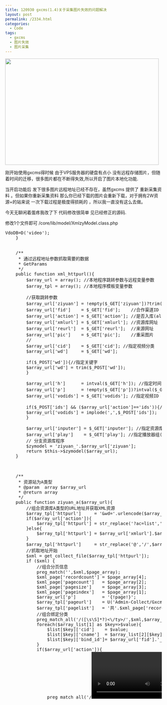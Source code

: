 ```yaml
---
title: 120930 gxcms(1.4)关于采集图片失效的问题解决
layout: post
permalink: /2334.html
categories:
  - Code
tags:
  - gxcms
  - 图片失效
  - 图片采集
---
```

[<img src="http://www.80aj.com/wp-content/uploads/2012/09/gxcmscaitu.jpg" alt="" title="gxcmscaitu" width="494" height="341" class="aligncenter size-full wp-image-2335" />][1]

刚开始使用gxcms得时候 由于VPS服务器的硬盘有点小 没有远程存储图片，但随着时间的迁移，很多图片都在不断得失效,所以开启了图片本地化功能.

当开启功能后 发下很多图片远程地址已经不存在，虽然gxcms 提供了 重新采集资料 。但如果你重新采集资料 那么你已经下载的图片会重新下载，对于拥有2W资源+的站来说 一次下载过程是极度得损耗的 ，所以我一直没有这么去做。

今天无聊闲着蛋疼我改了下 代码修改很简单 见已经修正的源码.

修改1个文件即可 /core/lib/model/XmlzyModel.class.php

<pre lang="php"><?php
/**
 * @name    一键采集模块
 * @package GXCMS.Administrator
 * @link    www.gxcms.com
 */
class XmlzyModel extends Model {	
	
    private $VdoDB;
    function __construct(){
		$this->VdoDB=D('video');	
    }
    
	
	/**
	 * 通过远程地址参数抓取需要的数据
	 * GetParams
	 */
    public function xml_httpurl(){
		$array_url = array(); //本地程序跳转参数与远程变量参数
		$array_tpl = array(); //本地程序模板变量参数
		
		//获取跳转参数
		$array_url['ziyuan'] = !empty($_GET['ziyuan'])?trim($_GET['ziyuan']):'gxcms'; //合作资源站程序
		$array_url['fid']    = $_GET['fid'];    //合作渠道ID
		$array_url['action'] = $_GET['action']; //是否入库(all/day/ids)
		$array_url['xmlurl'] = $_GET['xmlurl']; //资源库网址
		$array_url['reurl']  = $_GET['reurl'];  //来源网址
		$array_url['pic']    = $_GET['pic'];    //重采图片
		//
		$array_url['cid']    = $_GET['cid']; //指定视频分类
		$array_url['wd']     = $_GET['wd'];
		
		if($_POST['wd']){//指定关键字
		$array_url['wd'] = trim($_POST['wd']);
		} 
		
		$array_url['h']      = intval($_GET['h']); //指定时间
		$array_url['p']      = !empty($_GET['p'])?intval($_GET['p']):1; $array_url['page'] = $array_url['p']; //指定分页	
		$array_url['vodids'] = $_GET['vodids']; //指定视频ID
		
		if($_POST['ids'] &#038;&#038; ($array_url['action']=='ids')){//手工选择要采集影片
		$array_url['vodids'] = implode(',',$_POST['ids']);
		}			

		$array_url['inputer'] = $_GET['inputer']; //指定资源库频道
		$array_url['play']    = $_GET['play']; //指定播放器组(如不指定则为目标站的全部播放器组)
		// 分支资源库程序
		$zymodel = 'ziyuan_'.$array_url['ziyuan'];
		return $this->$zymodel($array_url);
	}
	
	
	
	/**
	 * 资源站为A类型 
	 * @param  array $array_url
	 * @return array
	 */
    public function ziyuan_a($array_url){
		//组合资源库A类型的URL地址并获取XML资源
		$array_tpl['httpurl']     = '&#038;wd='.urlencode($array_url['wd']).'&#038;t='.$array_url['cid'].'&#038;h='.$array_url['h'].'&#038;ids='.$array_url['vodids'].'&#038;pg='.$array_url['p'];
		if($array_url['action']){
			$array_tpl['httpurl'] = str_replace('?ac=list','?ac=videolist',$array_url['xmlurl']).$array_tpl['httpurl'];
		}else{
			$array_tpl['httpurl'] = $array_url['xmlurl'].$array_tpl['httpurl'];
		}
		$array_tpl['httpurl']     = str_replace('@','/',$array_tpl['httpurl']);//还原目标网址
		//抓取地址开始
		$xml = get_collect_file($array_tpl['httpurl']);
		if ($xml) {
			//组合分页信息
			preg_match('<list page="([0-9]+)" pagecount="([0-9]+)" pagesize="([0-9]+)" recordcount="([0-9]+)">',$xml,$page_array);
			$xml_page['recordcount'] = $page_array[4];
			$xml_page['pagecount']   = $page_array[2];
			$xml_page['pagesize']    = $page_array[3];
			$xml_page['pageindex']   = $page_array[1];
			$array_url['p']          = '{!page!}';
			$array_tpl['pageurl']    = U('Admin-Collect/Gxcms',$array_url);
			$array_tpl['pagelist']   = '共'.$xml_page['recordcount'].'条数据&nbsp;页次:'.$xml_page['pageindex'].'/'.$xml_page['pagecount'].'页&nbsp;'.get_cms_page_css($xml_page['pageindex'],$xml_page['pagecount'],5,$array_tpl['pageurl'],'pagego(\''.$array_tpl['pageurl'].'\','.$xml_page['pagecount'].')');
			//组合绑定分类
			preg_match_all('/<ty id="([0-9]+)">([\s\S]*?)<\/ty>/',$xml,$array_list);
			foreach($array_list[1] as $key=>$value){
				$list[$key]['cid']    = $value;
				$list[$key]['cname']  = $array_list[2][$key];
				$list[$key]['bind_id']= $array_url['fid'].'_'.$value;
			}
			if($array_url['action']){
				preg_match_all('/<video><last>([\s\S]*?)<\/last><id>([0-9]+)<\/id><tid>([0-9]+)<\/tid><name><\!\[CDATA\[([\s\S]*?)\]\]><\/name><type>([\s\S]*?)<\/type><pic>([\s\S]*?)<\/pic><lang>([\s\S]*?)<\/lang>

<area />
([\s\S]*?)<\/area><year>([\s\S]*?)<\/year><state>([\s\S]*?)<\/state><note><\!\[CDATA\[([\s\S]*?)\]\]><\/note><actor><\!\[CDATA\[([\s\S]*?)\]\]><\/actor><director><\!\[CDATA\[([\s\S]*?)\]\]><\/director>
<dl>
  ([\s\S]*?)<\/dl><des><\!\[CDATA\[([\s\S]*?)\]\]><\/des><\/video>/',$xml,$array_vod);
  			}else{
  				preg_match_all('/<video><last>([\s\S]*?)<\/last><id>([0-9]+)<\/id><tid>([0-9]+)<\/tid><name><\!\[CDATA\[([\s\S]*?)\]\]><\/name><type>([\s\S]*?)<\/type><dt>
    ([\s\S]*?)<\/dt><note><\!\[CDATA\[([\s\S]*?)\]\]><\/note>/',$xml,$array_vod);
    			}
    			//组合数据
    			foreach($array_vod[1] as $key=>$value){
    				$vod[$key]['addtime']  = $value;
    				$vod[$key]['id']       = $array_vod[2][$key];
    				$vod[$key]['iid']      = $array_vod[2][$key];
    				$vod[$key]['cid']      = getbindval($array_url['fid'].'_'.$array_vod[3][$key]);
    				$vod[$key]['title']    = htmlspecialchars_decode($array_vod[4][$key]);
    				$vod[$key]['cname']    = $array_vod[5][$key];
    				$vod[$key]['picurl']   = $array_vod[6][$key];
    				$vod[$key]['language'] = $array_vod[7][$key];
    				$vod[$key]['area']     = $array_vod[8][$key];
    				$vod[$key]['year']     = $array_vod[9][$key];	
    				$vod[$key]['serial']   = $array_vod[10][$key];		
    				$vod[$key]['intro']    = htmlspecialchars_decode($array_vod[11][$key]);
    				if($array_url['action']){
    					$vod[$key]['actor']= htmlspecialchars_decode($array_vod[12][$key]);
    				}else{
    					$vod[$key]['actor']= htmlspecialchars_decode($array_vod[8][$key]);
    				}
    				$vod[$key]['director'] = htmlspecialchars_decode($array_vod[13][$key]);
    				$vod[$key]['content']  = htmlspecialchars_decode($array_vod[15][$key]);
    				$vod[$key]['inputer']  = $array_url['fid'].'_'.$vod[$key]['id'];
    				$vod[$key]['reurl']    = str_replace('@','/',$array_url['reurl']).$vod[$key]['id'];
    				preg_match_all('/<dd flag="([\s\S]*?)">
      <\!\[CDATA\[([\s\S]*?)\]\]><\/dd>/',$array_vod[14][$key],$url_arr);
      				$vod[$key]['playurl']  = htmlspecialchars_decode($this->xml_url_replace(implode('$$$',$url_arr[2])));			
      			}
      			$array['url']       = $array_url; //远程URL变量
      			$array['tpl']       = $array_tpl; //本地模板变量
      			$array['page']      = $xml_page; //远程分页信息
      			$array['listclass'] = $list; //远程分类变量
      			$array['listvod']   = $vod; //远程数据变量
      			return $array;
      		}else{
      			return false;
      		}
      	}
      	
      	
      	
      	/**
      	 * 资源站为gxcms系统
      	 * 
      	 * @param array $array_url
      	 * @return 
      	 */
          public function ziyuan_gx($array_url){
      		//组合资源库URL地址并获取XML资源
      		$array_tpl['httpurl'] = $array_url['xmlurl'].'/index.php?s=plus/xml/show/vodids/'.$array_url['vodids'].'/cid/'.$array_url['cid'].'/wd/'.urlencode($array_url['wd']).'/h/'.$array_url['h'].'/p/'.$array_url['p'];
      		//还原资源站网址
      		$array_tpl['httpurl'] = str_replace('@','/',$array_tpl['httpurl']);
      		$xml = get_collect_file($array_tpl['httpurl']);
      		if ($xml) {
      			return $this->ff_gx_xml($array_url,$xml);
      		}else{
      			return false;
      		}
      	}
      	
      	/**
      	 * 资源站为飞飞影视系统
      	 * 
      	 * @param array $array_url
      	 * @return 
      	 */
      	public function ziyuan_feifei($array_url){
      		$array_tpl['httpurl'] = $array_url['xmlurl'].'/index.php?s=plus-api-xml-cms-ff-action-'.$array_url['action'].'-vodids-'.$array_url['vodids'].'-cid-'.$array_url['cid'].'-wd-'.urlencode($array_url['wd']).'-h-'.$array_url['h'].'-p-'.$array_url['p'];
      		$array_tpl['httpurl'] = str_replace('@','/',$array_tpl['httpurl']);//还原目标网址
      		$xml = get_collect_file($array_tpl['httpurl']);
      		if ($xml) {
      			return $this->ff_gx_xml($array_url,$xml);
      		}else{
      			return false;
      		}
      	}
      	
      	/**
      	 * 将资源站抓取的值整理成数组变量(飞飞+光线)
      	 * 
      	 * @param  $array_url
      	 * @param  $xml
      	 */
      	public function ff_gx_xml($array_url,$xml){
      		//组合分页信息
      		preg_match('<list page="([0-9]+)" pagecount="([0-9]+)" pagesize="([0-9]+)" recordcount="([0-9]+)">',$xml,$page_array);
      		$xml_page['recordcount'] = $page_array[4];
      		$xml_page['pagecount']   = $page_array[2];
      		$xml_page['pagesize']    = $page_array[3];
      		$xml_page['pageindex']   = $page_array[1];
      		$array_url['p']          = '{!page!}';
      		$array_tpl['pageurl']    = U('Admin-Collect/Gxcms',$array_url);
      		$array_tpl['pagelist']   = '共'.$xml_page['recordcount'].'条数据&nbsp;页次:'.$xml_page['pageindex'].'/'.$xml_page['pagecount'].'页&nbsp;'.get_cms_page_css($xml_page['pageindex'],$xml_page['pagecount'],5,$array_tpl['pageurl'],'pagego(\''.$array_tpl['pageurl'].'\','.$xml_page['pagecount'].')');
      		
      		//组合绑定分类
      		preg_match_all('/<ty id="([0-9]+)">([\s\S]*?)<\/ty>/',$xml,$array_list);
      		foreach($array_list[1] as $key=>$value){
      			$list[$key]['cid']     = $value;
      			$list[$key]['cname']   = $array_list[2][$key];
      			$list[$key]['bind_id'] = $array_url['fid'].'_'.$value;
      		}
      		
      		//组合单个影视数据
      		preg_match_all('/<video><last>([\s\S]*?)<\/last><id>([0-9]+)<\/id><tid>([0-9]+)<\/tid><name><\!\[CDATA\[([\s\S]*?)\]\]><\/name><type>([\s\S]*?)<\/type><dt>
        ([\s\S]*?)<\/dt><pic>([\s\S]*?)<\/pic><lang>([\s\S]*?)<\/lang><area />
        ([\s\S]*?)<\/area><year>([\s\S]*?)<\/year><state>([\s\S]*?)<\/state><note><\!\[CDATA\[([\s\S]*?)\]\]><\/note><actor><\!\[CDATA\[([\s\S]*?)\]\]><\/actor><director><\!\[CDATA\[([\s\S]*?)\]\]><\/director>
        <dl>
          ([\s\S]*?)<\/dl><des><\!\[CDATA\[([\s\S]*?)\]\]><\/des><reurl>([\s\S]*?)<\/reurl><\/video>/',$xml,$array_vod);
          		foreach($array_vod[1] as $key=>$value){
          			$vod[$key]['addtime']  = $value;
          			$vod[$key]['id']       = $array_vod[2][$key];
          			$vod[$key]['iid']      = $array_vod[2][$key];
          			$vod[$key]['cid']      = getbindval($array_url['fid'].'_'.$array_vod[3][$key]);
          			$vod[$key]['title']    = htmlspecialchars_decode($array_vod[4][$key]);
          			$vod[$key]['cname']    = $array_vod[5][$key];
          			$vod[$key]['picurl']   = $array_vod[7][$key];
          			$vod[$key]['language'] = $array_vod[8][$key];
          			$vod[$key]['area']     = $array_vod[9][$key];
          			$vod[$key]['year']     = $array_vod[10][$key];	
          			$vod[$key]['serial']   = $array_vod[11][$key];		
          			$vod[$key]['intro']    = htmlspecialchars_decode($array_vod[12][$key]);
          			$vod[$key]['actor']    = htmlspecialchars_decode($array_vod[13][$key]);
          			$vod[$key]['director'] = htmlspecialchars_decode($array_vod[14][$key]);
          			$vod[$key]['content']  = htmlspecialchars_decode($array_vod[16][$key]);
          			$vod[$key]['inputer']  = $array_url['fid'].'_'.$vod[$key]['id'];
          			$vod[$key]['reurl']    = $array_vod[17][$key];
          			if(!$vod[$key]['reurl']){
          				$vod[$key]['reurl']= str_replace('@','/',$array_url['reurl']).$vod[$key]['id'];
          			}
          			preg_match_all('/<dd flag="([\s\S]*?)">
            <\!\[CDATA\[([\s\S]*?)\]\]><\/dd>/',$array_vod[15][$key],$url_arr);
            			$vod[$key]['playurl'] = htmlspecialchars_decode(implode('$$$',$url_arr[2]));			
            		}
            		$array['url']       = $array_url; //远程URL变量
            		$array['tpl']       = $array_tpl; //本地模板变量
            		$array['page']      = $xml_page; //远程分页信息
            		$array['listclass'] = $list; //远程分类变量
            		$array['listvod']   = $vod; //远程数据变量
            		return $array;
            	}
            	
            
            	/**
            	 * XML方式获取到的资源站地址转化为gxcms的地址
            	 * 
            	 * @param  string $playurl
            	 * @return string $gxurl
            	 */
            	public function xml_url_replace($playurl){
            		$array_url = array();
            		$arr_ji    = explode('#',$playurl);
            		foreach($arr_ji as $key=>$value){
            			$urlji = explode('$',$value);
            			if(count($urlji)==3){
            				$array_url[$key] = $urlji[0].'$'.$urlji[1];
            			}else{
            				$array_url[$key] = $urlji[0];
            			}
            		}
            		return implode(chr(13),$array_url);	
            	}
            	
            
            	/**
            	 * 采集影片入库
            	 * @param array   $vod  新采集数据
            	 * @param boolean $must 是否强制更新
            	 */
                public function xml_insert($vod,$must){
            		if(empty($vod['title']) || empty($vod['playurl'])){
            			return '影片名称或播放地址为空，不做处理!';
            		}
            		//未入库标识
            		if ( !$vod['cid'] ) {
            			//$vod['cid'] = 999;
            			return '未匹配到对应栏目分类，不做处理!';
            		}
            		//过滤常规重复字符
            		$vod['title']    = str_replace(array('HD','BD','DVD','VCD','TS','【完结】','【】','[]','()'),'',$vod['title']);
            		$vod['actor']    = str_replace(array(',','/','，','|','、'),' ',$vod['actor']);
            		$vod['director'] = str_replace(array(',','/','，','|','、'),' ',$vod['director']);
            		//入库开始
            		unset($vod['id']);
            		$array = $this->VdoDB->field('id,cid,title,inputer,playurl,pic,picurl')->where('reurl="'.$vod['reurl'].'"')->find();
            		if($array){
            			//有来源.检测影片地址是否发生变化
            			return $this->xml_update($vod,$array,$must);
            		}else{
            			//无来源.检测是否有相同影片(需防止同名的电影与电视冲突)
            			$array = $this->VdoDB->field('id,cid,title,intro,actor,inputer,playurl,picurl')->where('title="'.$vod['title'].'"')->find();
            			if($array){
            				//无主演时直接更新该影片
            				if(empty($vod['actor'])){
            					return $this->xml_update($vod,$array,$must);
            				}
            				//演员完全相等时更新该影片
            				if($array['actor'] == $vod['actor']){
            					return $this->xml_update($vod,$array,$must);
            				}
            				//有相同演员时更新该影片
            				$arr_actor_1 = explode(' ',$vod['actor']);
            				$arr_actor_2 = explode(' ',str_replace(array(',','/','，','|','、'),' ',$array['actor']));
            				if(array_intersect($arr_actor_1,$arr_actor_2)){
            					return $this->xml_update($vod,$array,$must);
            				}
            			}
            			//其它条件将新加影片，添加前做相似条件判断
            			if(C('web_collect_num')){
            				$length = ceil(strlen($vod['title'])/3)-intval(C('web_collect_num'));
            				if($length >= 2){
            					$where['title'] = array('like','%'.get_replace_html($vod['title'],0,$length).'%');
            					$array = $this->VdoDB->field('id,title,inputer,actor,playurl')->where($where)->find();
            					
            					//主演完全相同则更新
            					if(!empty($array['actor']) &#038;&#038; !empty($vod['actor']) ){
            					 //对比
            					$arr_actor_1 = explode(' ',$vod['actor']);
            				    $arr_actor_2 = explode(' ',str_replace(array(',','/','，','|','、'),' ',$array['actor']));
            				    if(!array_diff($arr_actor_1,$arr_actor_2) &#038;&#038; !array_diff($arr_actor_2,$arr_actor_1)){//若差集为空
            					return $this->xml_update($vod,$array,$must);
            				    }
            				    //主演不完全相同则添加
            					}
            					
            					if(!in_array($vod['inputer'],$array) &#038;&#038; $array){//inputer不同则隐藏
            					$vod['status'] = -1;
            					}
            				}
            			}
            			//添加影片开始
            			if (C('upload_http')) {
            				$down = D('Down');
            				$vod['picurl'] = $down->down_img($vod['picurl']);
            			}
            			$this->VdoDB->data($vod)->add();
            			return '视频添加成功！';
            		}
                }
            
            	/**
            	 * 影片更新检测 
            	 * 
            	 * @param array   $vod    新采集数据
            	 * @param array   $array  数据库查询获取数据
            	 * @param boolean $must
            	 */
            	public function xml_update($vod,$array,$must=false){
            		if('gxcms' == $array['inputer']){
            			return '站长手动锁定，退出更新！';
            		}
            		if(!$must){//是否强制更新资料
            			if ($array['playurl'] == $vod['playurl']) {
            			return '播放地址未变化，退出更新！';
            			}
            			$count_vod   = count(explode(chr(13),($vod['playurl'])));
            			$count_array = count(explode(chr(13),trim($array['playurl'])));
            			if($count_vod < $count_array){
            			return '小于数据库集数，退出更新！';
            			}
            		}else{
            			if (C('upload_http')) {
            				$down = D('Down');
            				$edit['picurl'] = $down->down_img($vod['picurl']);
            			}else{
            				if (preg_match("/222.187.221.168/", $array['picurl'])) { 
            					$edit['picurl'] = $vod['picurl'];
            				} 
            			}
            			$edit['title']    = $vod['title'];
            			$edit['actor']    = $vod['actor'];
            			$edit['director'] = $vod['director'];
            			$edit['area']     = $vod['area'];
            			$edit['language'] = $vod['language'];
            			$edit['reurl']    = $vod['reurl'];		
            		}
            		$edit['intro']    = $vod['intro'];
            		$edit['cid']     = $vod['cid'];
            		$edit['serial']  = $vod['serial'];
            		$edit['playurl'] = $vod['playurl'];
            		$edit['addtime'] = time();
            		$edit['reurl']   = $vod['reurl'];
            		$this->VdoDB->where('id='.$array['id'])->data($edit)->save();	
            		return '播放地址更新成功！';
            	}			
            }
            ?>
            </pre>

 [1]: http://www.80aj.com/wp-content/uploads/2012/09/gxcmscaitu.jpg